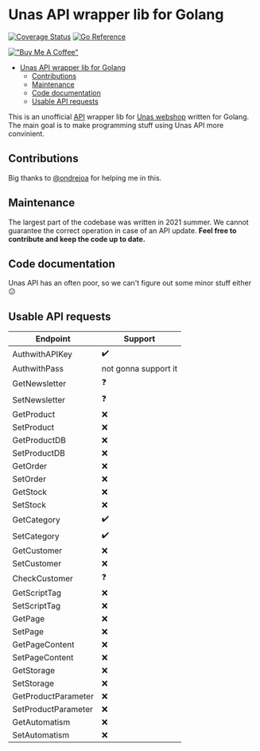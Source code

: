 # Unas API wrapper lib for Golang
[![Coverage Status](https://coveralls.io/repos/github/perryd01/unaswrappergo/badge.svg?branch=main)](https://coveralls.io/github/perryd01/unaswrappergo?branch=main) [![Go Reference](https://pkg.go.dev/badge/github.com/perryd01/unaswrappergo.svg)](https://pkg.go.dev/github.com/perryd01/unaswrappergo)

[!["Buy Me A Coffee"](https://www.buymeacoffee.com/assets/img/custom_images/orange_img.png)](https://www.buymeacoffee.com/perrydlol)

- [Unas API wrapper lib for Golang](#unas-api-wrapper-lib-for-golang)
  - [Contributions](#contributions)
  - [Maintenance](#maintenance)
  - [Code documentation](#code-documentation)
  - [Usable API requests](#usable-api-requests)


This is an unofficial [API](https://unas.hu/tudastar/api) wrapper lib for [Unas webshop](https://unas.hu/) written for Golang. The main goal is to make programming stuff using Unas API more convinient.
## Contributions
Big thanks to [@ondrejoa](https://github.com/ondrejoa) for helping me in this.

## Maintenance
The largest part of the codebase was written in 2021 summer. We cannot guarantee the correct operation in case of an API update. **Feel free to contribute and keep the code up to date.**

## Code documentation
Unas API has an often poor, so we can't figure out some minor stuff either :confused:

## Usable API requests

| Endpoint            | Support              |
|---------------------|----------------------|
| AuthwithAPIKey      | :heavy_check_mark:   |
| AuthwithPass        | not gonna support it |
| GetNewsletter       | :question:           |
| SetNewsletter       | :question:           |
| GetProduct          | :x:                  |
| SetProduct          | :x:                  |
| GetProductDB        | :x:                  |
| SetProductDB        | :x:                  |
| GetOrder            | :x:                  |
| SetOrder            | :x:                  |
| GetStock            | :x:                  |
| SetStock            | :x:                  |
| GetCategory         | :heavy_check_mark:   |
| SetCategory         | :heavy_check_mark:   |
| GetCustomer         | :x:                  |
| SetCustomer         | :x:                  |
| CheckCustomer       | :question:           |
| GetScriptTag        | :x:                  |
| SetScriptTag        | :x:                  |
| GetPage             | :x:                  |
| SetPage             | :x:                  |
| GetPageContent      | :x:                  |
| SetPageContent      | :x:                  |
| GetStorage          | :x:                  |
| SetStorage          | :x:                  |
| GetProductParameter | :x:                  |
| SetProductParameter | :x:                  |
| GetAutomatism       | :x:                  |
| SetAutomatism       | :x:                  |